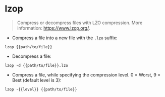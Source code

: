 # lzop

> Compress or decompress files with LZO compression.
> More information: <https://www.lzop.org/>.

- Compress a file into a new file with the `.lzo` suffix:

`lzop {{path/to/file}}`

- Decompress a file:

`lzop -d {{path/to/file}}.lzo`

- Compress a file, while specifying the compression level. 0 = Worst, 9 = Best (default level is 3):

`lzop -{{level}} {{path/to/file}}`
